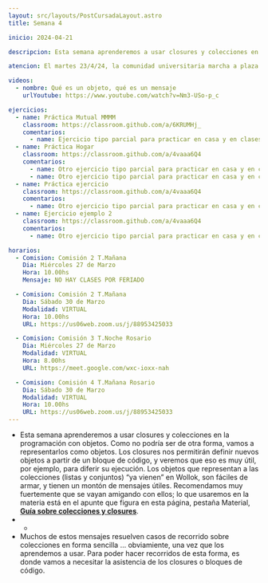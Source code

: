 ```yaml
---
layout: src/layouts/PostCursadaLayout.astro
title: Semana 4

inicio: 2024-04-21

descripcion: Esta semana aprenderemos a usar closures y colecciones en la programación con objetos. Como no podría ser de otra forma, vamos a representarlos como objetos.

atencion: El martes 23/4/24, la comunidad universitaria marcha a plaza de mayo en “#defensadelauniversidadpública” por lo tanto no habrá clase presencial ni virtual. Estén atentos a novedades en el Discord, ya que vamos a organizarnos para adelantar parte de la siguiente clase.

videos:
  - nombre: Qué es un objeto, qué es un mensaje
    urlYoutube: https://www.youtube.com/watch?v=Nm3-USo-p_c

ejercicios:
  - name: Práctica Mutual MMMM
    classroom: https://classroom.github.com/a/6KRUMHj_
    comentarios:
      - name: Ejercicio tipo parcial para practicar en casa y en clases.
  - name: Práctica Hogar
    classroom: https://classroom.github.com/a/4vaaa6Q4
    comentarios:
      - name: Otro ejercicio tipo parcial para practicar en casa y en clases.
      - name: Otro ejercicio tipo parcial para practicar en casa y en clases.
  - name: Práctica ejercicio
    classroom: https://classroom.github.com/a/4vaaa6Q4
    comentarios:
      - name: Otro ejercicio tipo parcial para practicar en casa y en clases.
  - name: Ejercicio ejemplo 2
    classroom: https://classroom.github.com/a/4vaaa6Q4
    comentarios:
      - name: Otro ejercicio tipo parcial para practicar en casa y en clases.

horarios:
  - Comision: Comisión 2 T.Mañana
    Dia: Miércoles 27 de Marzo
    Hora: 10.00hs
    Mensaje: NO HAY CLASES POR FERIADO

  - Comision: Comisión 2 T.Mañana
    Dia: Sábado 30 de Marzo
    Modalidad: VIRTUAL
    Hora: 10.00hs
    URL: https://us06web.zoom.us/j/88953425033

  - Comision: Comisión 3 T.Noche Rosario
    Dia: Miércoles 27 de Marzo
    Modalidad: VIRTUAL
    Hora: 8.00hs
    URL: https://meet.google.com/wxc-ioxx-nah

  - Comision: Comisión 4 T.Mañana Rosario
    Dia: Sábado 30 de Marzo
    Modalidad: VIRTUAL
    Hora: 10.00hs
    URL: https://us06web.zoom.us/j/88953425033
---
```


- Esta semana aprenderemos a usar closures y colecciones en la programación con objetos. Como no podría ser de otra forma, vamos a representarlos como objetos.
  Los closures nos permitirán definir nuevos objetos a partir de un bloque de código, y veremos que eso es muy útil, por ejemplo, para diferir su ejecución.
  Los objetos que representan a las colecciones (listas y conjuntos) “ya vienen” en Wollok, son fáciles de armar, y tienen un montón de mensajes útiles. Recomendamos muy fuertemente que se vayan amigando con ellos; lo que usaremos en la materia está en el apunte que figura en esta página, pestaña Material, [**Guía sobre colecciones y closures**](https://objetos1wollokunq.gitlab.io/material/guia-colecciones-basicas.pdf).
- -
- Muchos de estos mensajes resuelven casos de recorrido sobre colecciones en forma sencilla … obviamiente, una vez que los aprendemos a usar. Para poder hacer recorridos de esta forma, es donde vamos a necesitar la asistencia de los closures o bloques de código.
